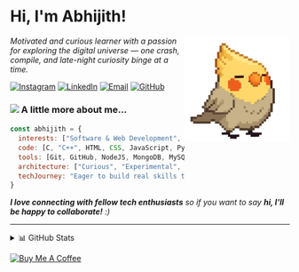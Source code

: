 # Hi, I'm Abhijith!

<img align='right' src="assets/my-birb/tiel.gif" width="190">
<p><em>Motivated and curious learner with a passion for exploring the digital universe — one crash, compile, and late-night curiosity binge at a time.</em></p>

[![Instagram](https://img.shields.io/badge/Instagram-%23E4405F.svg?logo=Instagram&logoColor=white)](https://instagram.com/abhi.j10)
[![LinkedIn](https://img.shields.io/badge/LinkedIn-%230077B5.svg?logo=linkedin&logoColor=white)](https://linkedin.com/in/jithurx)
[![Email](https://img.shields.io/badge/Email-D14836?logo=gmail&logoColor=white)](mailto:abhijithxr@gmail.com)
[![GitHub](https://img.shields.io/github/followers/jithurx?label=follow&style=social)](https://github.com/jithurx)


### <img src="https://media.giphy.com/media/VgCDAzcKvsR6OM0uWg/giphy.gif" width="50"> A little more about me...  

```javascript
const abhijith = {
  interests: ["Software & Web Development", "Hardware Engineering", "Space & Science Exploration", "Communication Systems"],
  code: [C, "C++", HTML, CSS, JavaScript, Python, "Bash Script"],
  tools: [Git, GitHub, NodeJS, MongoDB, MySQL, PyTorch, NumPy, SciPy, Arduino, Raspberry Pi],
  architecture: ["Curious", "Experimental", "Persistent", "Analytical", "Passionate"],
  techJourney: "Eager to build real skills through hands-on learning and experimentation"
}
```

<em><b>I love connecting with fellow tech enthusiasts</b> so if you want to say <b>hi, I'll be happy to collaborate!</b> :)</em>

---

<details>
  <summary>📊 GitHub Stats</summary>
  <img src="https://github-readme-stats.vercel.app/api?username=jithurx&theme=merko&hide_border=false&include_all_commits=true&count_private=false">
  <img src="https://nirzak-streak-stats.vercel.app/?user=jithurx&theme=merko&hide_border=false">
</details>

[![Buy Me A Coffee](https://img.shields.io/badge/Buy%20Me%20a%20Coffee-ffdd00?style=for-the-badge&logo=buy-me-a-coffee&logoColor=black)](https://buymeacoffee.com/jithurx)

